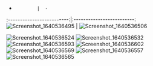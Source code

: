 -             |  -
:-------------------------:|:-------------------------:
![Screenshot_1640536495](https://user-images.githubusercontent.com/65075121/147414581-1cb2ded4-5a68-44c3-889f-6d5de50bfffb.png)  |  ![Screenshot_1640536506](https://user-images.githubusercontent.com/65075121/147414583-fc803bc2-3655-4a65-b821-e14daab9a7f4.png)


 

![Screenshot_1640536524](https://user-images.githubusercontent.com/65075121/147414584-d4052cc4-9822-4ad7-bace-0dfa4a70962a.png)
![Screenshot_1640536532](https://user-images.githubusercontent.com/65075121/147414587-8198ff02-df95-4d57-b530-681d5598cb26.png)
![Screenshot_1640536593](https://user-images.githubusercontent.com/65075121/147414590-963f1b31-e169-4328-8921-1619da45e62a.png)
![Screenshot_1640536602](https://user-images.githubusercontent.com/65075121/147414591-e8c929fc-1642-411d-80d9-4efcacc28ac5.png)
![Screenshot_1640536569](https://user-images.githubusercontent.com/65075121/147414592-cc60ea32-b394-46d7-b323-58bc746f848a.png)
![Screenshot_1640536557](https://user-images.githubusercontent.com/65075121/147414597-6def140e-e46a-4b0b-85a9-4b1e1bf98609.png)
![Screenshot_1640536565](https://user-images.githubusercontent.com/65075121/147414601-9f3841e1-bedb-4aba-bc53-115fe6e55406.png)
